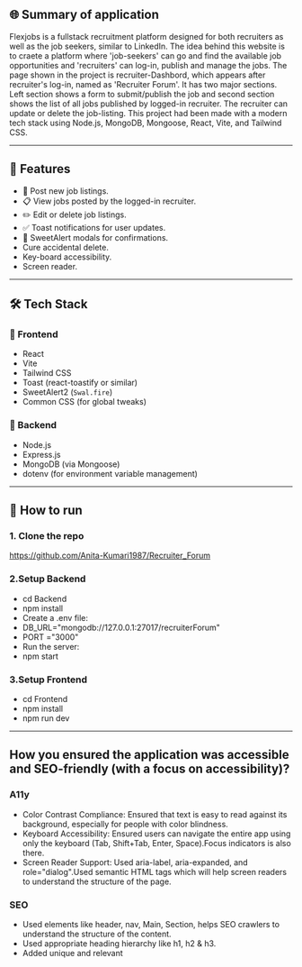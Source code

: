## 🌐 Summary of application

Flexjobs is a fullstack recruitment platform designed for both recruiters as well as the job seekers, similar to LinkedIn. The idea behind this website is to craete a platform where 'job-seekers' can go and find the available job opportunities and 'recruiters' can log-in, publish and manage the jobs. The page shown in the project is recruiter-Dashbord, which appears after recruiter's log-in, named as 'Recruiter Forum'. It has two major sections. Left section shows a form to submit/publish the job and second section shows the list of all jobs published by logged-in recruiter. The recruiter can update or delete the job-listing. This project had been made with a modern tech stack using Node.js, MongoDB, Mongoose, React, Vite, and Tailwind CSS.

---

## 🚀 Features

- 📝 Post new job listings.
- 📋 View jobs posted by the logged-in recruiter.
- ✏️ Edit or delete job listings.
- ✅ Toast notifications for user updates.
- 🧠 SweetAlert modals for confirmations.
- Cure accidental delete.
- Key-board accessibility.
- Screen reader.

---

## 🛠️ Tech Stack

### 🔹 Frontend

- React
- Vite
- Tailwind CSS
- Toast (react-toastify or similar)
- SweetAlert2 (`Swal.fire`)
- Common CSS (for global tweaks)

### 🔹 Backend

- Node.js
- Express.js
- MongoDB (via Mongoose)
- dotenv (for environment variable management)

---

## 🔧 How to run

### 1. Clone the repo

https://github.com/Anita-Kumari1987/Recruiter_Forum

### 2.Setup Backend

- cd Backend
- npm install
- Create a .env file:
- DB_URL="mongodb://127.0.0.1:27017/recruiterForum"
- PORT ="3000"
- Run the server:
- npm start

### 3.Setup Frontend

- cd Frontend
- npm install
- npm run dev

---

## How you ensured the application was accessible and SEO-friendly (with a focus on accessibility)?

### A11y

- Color Contrast Compliance: Ensured that text is easy to read against its background, especially for people with color blindness.
- Keyboard Accessibility: Ensured users can navigate the entire app using only the keyboard (Tab, Shift+Tab, Enter, Space).Focus indicators is also there.
- Screen Reader Support: Used aria-label, aria-expanded, and role="dialog".Used semantic HTML tags which will help screen readers to understand the structure of the page.

### SEO

- Used elements like header, nav, Main, Section, helps SEO crawlers to understand the structure of the content.
- Used appropriate heading hierarchy like h1, h2 & h3.
- Added unique and relevant <title> and <meta name="description" />
- Used clean, descriptive URLs.

---

## what type of tracking you have implemented, why and how it takes into consideration your users privacy.

### Tracking

I have used Google Analytics 4 (GA4) to track:

- Page views
- User engagement (like time on site and interactions)
- Traffic sources (where users are coming from)

### Privacy Considerations

- No personally identifiable information (PII) is collected.
- Google Analytics 4 anonymizes IP addresses by default.
- The script loads asynchronously, minimizing performance impact.
- We do not use tracking for remarketing or personalized advertising.
- Tracking is used solely for aggregate analytics to improve usability.

---

## 2 common threats and vulnerabilities that your project might be vulnerable too. Going into detail over one of them, explaining how you have mitigated yourself against it.

### Security:

### threats and vulnerabilities

1. No Input Validation or Sanitization : Website is trusting anything that users type into form without checking if it’s safe or even makes sense.
2. Accidental deletion: It is a serious threat to the integrity and availability of the data. If the delete button is exposed to anyone who is not authorised to use, then anyone can delete anything — even if it's accidental, it's still a serious issue.

### Mitigation

🛡️ Soft Delete to Prevent Accidental Deletion
To safeguard against accidental or unauthorized deletion, the application implements a soft delete mechanism rather than permanently removing job listings from the database.
Instead of deleting the data, the following logic is used in the backend:

<img width="768" alt="Screenshot 2025-04-17 at 18 48 27" src="https://github.com/user-attachments/assets/4849e568-0864-4771-a8c3-1e0e038e055d" />

✅ How It Works:

- When the "Delete" button is clicked, the job listing’s status is updated to "deleted" instead of being removed from MongoDB.
- This ensures that the data is retained in the database, providing an opportunity to restore it later if needed.
- All job listing queries are filtered to exclude entries where status is "deleted", so deleted listings are hidden from the frontend.

🔒 Why This is Secure:

- Prevents permanent loss of job data due to misclicks or accidental actions.
- Allows restoration of deleted entries (if needed in the future).

---

## 📌 Future Improvements

- Candidate portal & resume uploads
- Recruiter's log-in page
- Job filtering & search
- Admin dashboard
- Authentication
- Email notifications

## 🧑‍💻 Author

Anita Kumari
@Anita-Kumari1987

